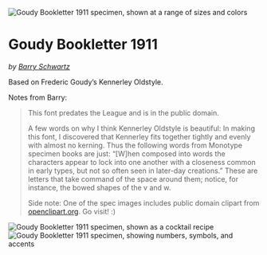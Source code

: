 ![Goudy Bookletter 1911 specimen, shown at a range of sizes and colors](https://github.com/theleagueof/goudy-bookletter-1911/raw/master/images/goudy-bookletter-1911-1.jpeg)

Goudy Bookletter 1911
========
_by [Barry Schwartz](http://crudfactory.com/font/show/gb1911)_

Based on Frederic Goudy’s Kennerley Oldstyle.

Notes from Barry:

> This font predates the League and is in the public domain.
>
> A few words on why I think Kennerley Oldstyle is beautiful: In making this font, I discovered that Kennerley fits together tightly and evenly with almost no kerning. Thus the following words from Monotype specimen books are just: “[W]hen composed into words the characters appear to lock into one another with a closeness common in early types, but not so often seen in later-day creations.” These are letters that take command of the space around them; notice, for instance, the bowed shapes of the v and w.
>
> Side note: One of the spec images includes public domain clipart from [openclipart.org](https://openclipart.org). Go visit! :)

![Goudy Bookletter 1911 specimen, shown as a cocktail recipe](https://github.com/theleagueof/goudy-bookletter-1911/raw/master/images/goudy-bookletter-1911-2.jpeg)
![Goudy Bookletter 1911 specimen, showing numbers, symbols, and accents](https://github.com/theleagueof/goudy-bookletter-1911/raw/master/images/goudy-bookletter-1911-3.jpeg)
